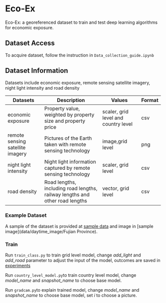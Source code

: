 # Eco-Ex

Eco-Ex: a georeferenced dataset to train and test deep learning algorithms for economic exposure.

## Dataset Access

To acquire dataset, follow the instruction in ```Data_collection_guide.ipynb```

## Dataset Information

Datasets include economic exposure, remote sensing satellite imagery, night light intensity and road density

| Datasets                         | Description                                                  | Values                               | Format |
| -------------------------------- | ------------------------------------------------------------ | ------------------------------------ | ------ |
| economic exposure                | Property value, weighted by property size and property price | scaler, grid level and country level | csv    |
| remote sensing satellite imagery | Pictures of the Earth taken with remote sensing technology   | image,grid level                     | png    |
| night light intensity            | Night light information captured by remote sensing technology | scaler, grid level                   | csv    |
| road density                     | Road lengths, including road lengths, railway lengths and other road lengths | vector, grid level                   | csv    |

### Example Dataset

A sample of the dataset is provided at [sample data](data/used_data.csv) and image in [sample image](data/daytime_image/Fujian Province).

### Train

Run ```train_class.py``` to train grid level model, change *add_light* and *add_road* parameter to adjust the input of the model, outcomes are saved in [experiments](experiments)

Run  ```country_level_model.py```to train country level model, change *model_name* and *snapshot_name* to choose base model.

Run ```gradcam.py```to explain trained model, change *model_name* and *snapshot_name* to choose base model, set *i* to choose a picture.